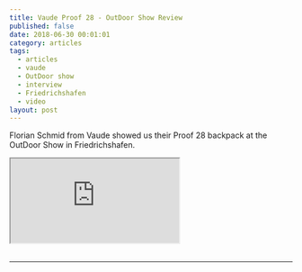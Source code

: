 ```yaml
---
title: Vaude Proof 28 - OutDoor Show Review
published: false
date: 2018-06-30 00:01:01
category: articles
tags:
  - articles
  - vaude
  - OutDoor show
  - interview
  - Friedrichshafen
  - video
layout: post
---
```


Florian Schmid from Vaude showed us their Proof 28 backpack at the OutDoor Show in Friedrichshafen.

<div class="embed-responsive embed-responsive-16by9">
    <iframe class="embed-responsive-item" src="https://www.youtube.com/embed/phUOZrug5aw"></iframe>
</div>
<br>
<!--more-->

---

